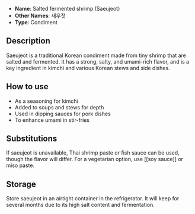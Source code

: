 - **Name**: Salted fermented shrimp (Saeujeot)
- **Other Names**: 새우젓
- **Type**: Condiment

## Description

Saeujeot is a traditional Korean condiment made from tiny shrimp that are salted and fermented. It has a strong, salty, and umami-rich flavor, and is a key ingredient in kimchi and various Korean stews and side dishes.

## How to use

- As a seasoning for kimchi
- Added to soups and stews for depth
- Used in dipping sauces for pork dishes
- To enhance umami in stir-fries

## Substitutions

If saeujeot is unavailable, Thai shrimp paste or fish sauce can be used, though the flavor will differ. For a vegetarian option, use [[soy sauce]] or miso paste.

## Storage

Store saeujeot in an airtight container in the refrigerator. It will keep for several months due to its high salt content and fermentation. 